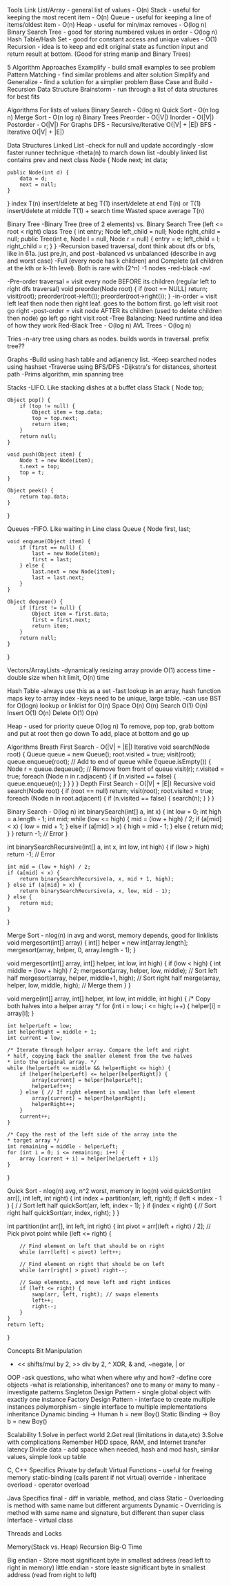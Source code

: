 Tools
Link List/Array - general list of values - O(n)
Stack - useful for keeping the most recent item - O(n)
Queue - useful for keeping a line of items/oldest item - O(n)
Heap - useful for min/max removes - O(log n)
Binary Search Tree - good for storing numbered values in order - O(log n)
Hash Table/Hash Set - good for constant access and unique values - O(1)
Recursion - idea is to keep and edit original state as function input and return result at bottom. (Good for string manip and Binary Trees)

5 Algorithm Approaches
Examplify - build small examples to see problem
Pattern Matching - find similar problems and alter solution
Simplify and Generalize - find a solution for a simplier problem
Base Case and Build - Recursion
Data Structure Brainstorm - run through a list of data structures for best fits

Algorithms
For lists of values
	Binary Search - O(log n)
	Quick Sort - O(n log n)
	Merge Sort - O(n log n)
Binary Trees
	Preorder - O(|V|)
	Inorder - O(|V|)
	Postorder - O(|V|)
For Graphs
	DFS - Recursive/Iterative O(|V| + |E|)
	BFS	- Iterative O(|V| + |E|)

Data Structures
Linked List
-check for null and update accordingly
-slow faster runner technique
-theta(n) to march down list
-doubly linked list contains prev and next
class Node {
	Node next;
	int data;

	public Node(int d) {
		data = d;
		next = null;
	}
}
index T(n)
insert/delete at beg T(1)
insert/delete at end T(n) or T(1)
insert/delete at middle T(1) + search time
Wasted space average T(n)

Binary Tree
-Binary Tree (tree of 2 elements) vs. Binary Search Tree (left <= root < right)
class Tree {
	int entry;
	Node left_child = null;
	Node right_child = null;
	public Tree(int e, Node l = null, Node r = null) {
		entry = e;
		left_child = l;
		right_child = r;
	}
}
-Recursion based traversal, dont think about dfs or bfs, like in 61a. just pre,in, and post
-balanced vs unbalanced (describe in avg and worst case)
-Full (every node has k children) and Complete (all children at the kth or k-1th level). Both is rare with (2^n) -1 nodes
-red-black
-avl

-Pre-order traversal = visit every node BEFORE its children (regular left to right dfs traversal)
void preorder(Node root) {
	if (root == NULL) return;
	visit(root);
	preorder(root->left());
	preorder(root->right());
}
-in-order = visit left leaf then node then right leaf. goes to the bottom first.
go left
visit root
go right
-post-order = visit node AFTER its children (used to delete children then node)
go left
go right
visit root
-Tree Balancing: Need runtime and idea of how they work
Red-Black Tree - O(log n)
AVL Trees - O(log n)

Tries
-n-ary tree using chars as nodes. builds words in traversal. prefix tree??

Graphs
-Build using hash table and adjanency list.
-Keep searched nodes using hashset
-Traverse using BFS/DFS
-Dijkstra's for distances, shortest path
-Prims algorithm, min spanning tree

Stacks
-LIFO. Like stacking dishes at a buffet
class Stack {
	Node top;

	Object pop() {
		if (top != null) {
			Object item = top.data;
			top = top.next;
			return item;
		}
		return null;
	}

	void push(Object item) {
		Node t = new Node(item);
		t.next = top;
		top = t;
	}

	Object peek() {
		return top.data;
	}
}

Queues
-FIFO. Like waiting in Line
class Queue {
	Node first, last;

	void enqueue(Object item) {
		if (first == null) {
			last = new Node(item);
			first = last;
		} else {
			last.next = new Node(item);
			last = last.next;
		}
	}

	Object dequeue() {
		if (first != null) {
			Object item = first.data;
			first = first.next;
			return item;
		}
		return null;
	}
}

Vectors/ArrayLists
-dynamically resizing array provide O(1) access time
-double size when hit limit, O(n) time

Hash Table
-always use this as a set
-fast lookup in an array, hash function maps key to array index
-keys need to be unique, large table.
-can use BST for O(logn) lookup or linklist for O(n)
Space 	O(n) 	O(n)
Search 	O(1) 	O(n)
Insert 	O(1) 	O(n)
Delete 	O(1) 	O(n)

Heap - used for priority queue
O(log n)
To remove, pop top, grab bottom and put at root then go down
To add, place at bottom and go up


Algorithms
Breath First Search - O(|V| + |E|)
Iterative
void search(Node root) {
	Queue queue = new Queue();
	root.visited = true;
	visit(root);
	queue.enqueue(root); // Add to end of queue
	while (!queue.isEmpty()) {
		Node r = queue.dequeue(); // Remove from front of queue
		visit(r);
		r.visited = true;
		foreach (Node n in r.adjacent) {
			if (n.visited == false) {
				queue.enqueue(n);
			}
		}
	}
}
Depth First Search - O(|V| + |E|)
Recursive
void search(Node root) {
if (root == null) return;
	visit(root);
	root.visited = true;
	foreach (Node n in root.adjacent) {
		if (n.visited == false) {
			search(n);
		}
	}
}

Binary Search - O(log n)
int binarySearch(int[] a, int x) {
	int low = 0;
	int high = a.length - 1;
	int mid;
	while (low <= high) {
		mid = (low + high) / 2;
		if (a[mid] < x) {
			low = mid + 1;
		} else if (a[mid] > x) {
			high = mid - 1;
		} else {
			return mid;
		}
	}
	return -1; // Error
}

int binarySearchRecursive(int[] a, int x, int low, int high) {
	if (low > high) return -1; // Error

	int mid = (low + high) / 2;
	if (a[mid] < x) {
		return binarySearchRecursive(a, x, mid + 1, high);
	} else if (a[mid] > x) {
		return binarySearchRecursive(a, x, low, mid - 1);
	} else {
		return mid;
	}
}


Merge Sort - nlog(n) in avg and worst, memory depends, good for linklists
void mergesort(int[] array) {
	int[] helper = new int[array.length];
	mergesort(array, helper, 0, array.length - 1);
}

void mergesort(int[] array, int[] helper, int low, int high) {
	if (low < high) {
		int middle = (low + high) / 2;
		mergesort(array, helper, low, middle); // Sort left half
		mergesort(array, helper, middle+1, high); // Sort right half
		merge(array, helper, low, middle, high); // Merge them
	}
}

void merge(int[] array, int[] helper, int low, int middle, int high) {
	/* Copy both halves into a helper array */
	for (int i = low; i <= high; i++) {
		helper[i] = array[i];
	}

	int helperLeft = low;
	int helperRight = middle + 1;
	int current = low;

	/* Iterate through helper array. Compare the left and right
	* half, copying back the smaller element from the two halves
	* into the original array. */
	while (helperLeft <= middle && helperRight <= high) {
		if (helper[helperLeft] <= helper[helperRight]) {
			array[current] = helper[helperLeft];
			helperLeft++;
		} else { // If right element is smaller than left element
			array[current] = helper[helperRight];
			helperRight++;
		}
		current++;
	}

	/* Copy the rest of the left side of the array into the
	* target array */
	int remaining = middle - helperLeft;
	for (int i = 0; i <= remaining; i++) {
		array [current + i] = helper[helperLeft + i]j
	}
}


Quick Sort - nlog(n) avg, n^2 worst, memory in log(n)
void quickSort(int arr[], int left, int right) {
	int index = partition(arr, left, right);
	if (left < index - 1 ) { / / Sort left half
		quickSort(arr, left, index - 1);
	}
	if (index < right) { // Sort right half
		quickSort(arr, index, right);
	}
}

int partition(int arr[], int left, int right) {
	int pivot = arr[(left + right) / 2]; // Pick pivot point
	while (left <= right) {

		// Find element on left that should be on right
		while (arr[left] < pivot) left++;

		// Find element on right that should be on left
		while (arr[right] > pivot) right--;

		// Swap elements, and move left and right indices
		if (left <= right) {
			swap(arr, left, right); // swaps elements
			left++;
			right--;
		}
	}
	return left;
}

Concepts
Bit Manipulation
- << shifts/mul by 2, >> div by 2, ^ XOR, & and, ~negate, | or

OOP
-ask questions, who what when where why and how?
-define core objects
-what is relationship, inheritances? one to many or many to many
-investigate patterns
Singleton Design Pattern - single global object with exactly one instance
Factory Design Pattern - interface to create multiple instances
polymorphism - single interface to multiple implementations
inheritance
Dynamic binding -> Human h = new Boy()
Static Binding -> Boy b = new Boy()

Scalability
1.Solve in perfect world
2.Get real (limitations in data,etc)
3.Solve with complications
Remember HDD space, RAM, and Internet transfer latency
Divide data - add space when needed, hash and mod hash, similar values, simple look up table

C, C++ Specifics
Private by default
Virtual Functions - useful for freeing memory
static-binding (calls parent if not virtual)
override - inheritace
overload - operator overload

Java Specifics
final - diff in variable, method, and class
Static - Overloading is method with same name but different arguments
Dynamic - Overriding is method with same name and signature, but different than super class
Interface - virtual class

Threads and Locks

Memory(Stack vs. Heap)
Recursion
Big-O Time

Big endian - Store most significant byte in smallest address (read left to right in memory)
little endian - store leaste significant byte in smallest address (read from right to left)
